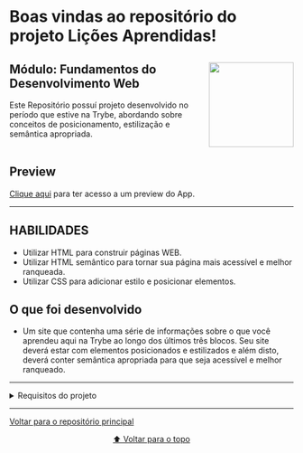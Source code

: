 # Boas vindas ao repositório do projeto Lições Aprendidas!

<div align="center">
  <img height="150px" align="right" src="https://theme.zdassets.com/theme_assets/9633455/9814df697eaf49815d7df109110815ff887b3457.png" />
  <div align="left" style="display: inline_block">
    <h2>Módulo: Fundamentos do Desenvolvimento Web</h2>
    <span>
      Este Repositório possuí projeto desenvolvido no período que estive na Trybe, abordando sobre conceitos de posicionamento, estilização e semântica apropriada.
    </span>
  </div>
  <br>
</div>

 
## Preview
<div align="left" style="display: inline_block">
  <a href="https://marlondlacerda-lessons-learned.vercel.app/">Clique aqui</a> para ter acesso a um preview do App.
</div>

---

## HABILIDADES
- Utilizar HTML para construir páginas WEB.
- Utilizar HTML semântico para tornar sua página mais acessível e melhor ranqueada.
- Utilizar CSS para adicionar estilo e posicionar elementos.

## O que foi desenvolvido
-  Um site que contenha uma série de informações sobre o que você aprendeu aqui na Trybe ao longo dos últimos três blocos. Seu site deverá estar com elementos posicionados e estilizados e além disto, deverá conter semântica apropriada para que seja acessível e melhor ranqueado.
---
<details>
    <summary>Requisitos do projeto</summary>

- [x] 1 - Adicione uma cor de fundo específica para a página
- [x] 2 - Adicione uma barra superior com um título
- [x] 3 - Adicione uma imagem na página
- [x] 4 - Adicione uma lista de lições aprendidas à página
- [x] 5 - Crie uma lista de lições que ainda deseja aprender para a página
- [x] 6 - Adicione um rodapé para a página
- [x] 7 - Insira pelo menos um link externo na página
- [x] 8 - Crie um artigo contendo um texto qualquer
- [x] 9 - Crie uma seção contendo um texto qualquer
- [x] 10 - Aplique elementos HTML de acordo com o sentido e propósito de cada um deles
- [x] 11 - Teste a semântica da sua página está aprovada pelo site CodeSniffer
### BÔNUS
- [x] 12 - Adicione uma tabela à página
- [x] 13 - Utilize o Box model
- [x] 14 - Altere atributos relacionados as fontes
- [x] 15 - Posicione o seu artigo e a seção sobre aprendizados um ao lado do outro
</details>

---

<div align="left">
  <a href="https://github.com/marlondlacerda/trybe-projetos">Voltar para o repositório principal</a>
</div>
<div align="center">

  [⬆ Voltar para o topo](#boas-vindas-ao-repositório-do-projeto-lições-aprendidas)
</div>
